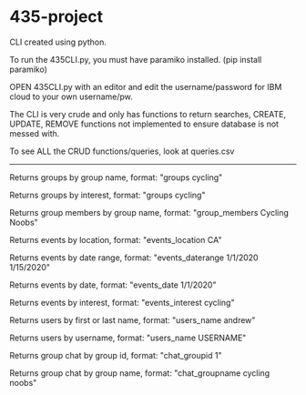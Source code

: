 # 435-project

CLI created using python.

To run the 435CLI.py, you must have paramiko installed. (pip install paramiko)

OPEN 435CLI.py with an editor and edit the username/password for IBM cloud to your own username/pw.

The CLI is very crude and only has functions to return searches, CREATE, UPDATE, REMOVE functions not implemented to ensure database is not messed with.

To see ALL the CRUD functions/queries, look at queries.csv

---------------------------------------------------------------------------------------------------------------------------------------------------------

Returns groups by group name, format: "groups cycling"

Returns groups by interest, format: "groups cycling"

Returns group members by group name, format: "group_members Cycling Noobs"

Returns events by location, format: "events_location CA"

Returns events by date range, format: "events_daterange 1/1/2020 1/15/2020"

Returns events by date, format: "events_date 1/1/2020"

Returns events by interest, format: "events_interest cycling"

Returns users by first or last name, format: "users_name andrew"

Returns users by username, format: "users_name USERNAME"

Returns group chat by group id, format: "chat_groupid 1"

Returns group chat by group name, format: "chat_groupname cycling noobs"

